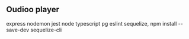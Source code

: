 ## Oudioo player

express
nodemon
jest
node
typescript
pg
eslint
sequelize, npm install --save-dev sequelize-cli